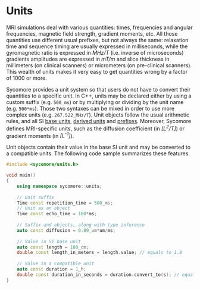 # Units

MRI simulations deal with various quantities: times, frequencies and angular frequencies, magnetic field strength, gradient moments, etc. All those quantities use different usual prefixes, but not always the same: relaxation time and sequence timing are usually expressed in milliseconds, while the gyromagnetic ratio is expressed in _MHz/T_ (i.e. inverse of microseconds) gradients amplitudes are expressed in _mT/m_ and slice thickness in millimeters (on clinical scanners) or micrometers (on pre-clinical scanners). This wealth of units makes it very easy to get quantities wrong by a factor of 1000 or more.

Sycomore provides a unit system so that users do not have to convert their quantities to a specific unit. In C++, units may be declared either by using a custom suffix (e.g. `500_ms`) or by multiplying or dividing by the unit name (e.g. `500*ms`). Those two syntaxes can be mixed in order to use more complex units (e.g. `267.522_MHz/T`). Unit objects follow the usual arithmetic rules, and all SI [base units](https://en.wikipedia.org/wiki/SI_base_unit), [derived units](https://en.wikipedia.org/wiki/SI_derived_unit) and [prefixes](https://en.wikipedia.org/wiki/Metric_prefix). Moreover, Sycomore defines MRI-specific units, such as the diffusion coefficient (in _[L<sup>2</sup>/T]_) or gradient moments (in _[L<sup>-1</sup>]_).

Unit objects contain their value in the base SI unit and may be converted to a compatible units. The following code sample summarizes these features.

```cpp
#include <sycomore/units.h>

void main()
{
    using namespace sycomore::units;
    
    // Unit suffix
    Time const repetition_time = 500_ms;
    // Unit as an object
    Time const echo_time = 100*ms;
    
    // Suffix and objects, along with type inference
    auto const diffusion = 0.89_um*um/ms;
    
    // Value in SI base unit
    auto const length = 180_cm;
    double const length_in_meters = length.value; // equals to 1.8
    
    // Value in a compatible unit
    auto const duration = 1_h;
    double const duration_in_seconds = duration.convert_to(s); // equals to 3600
}
```
